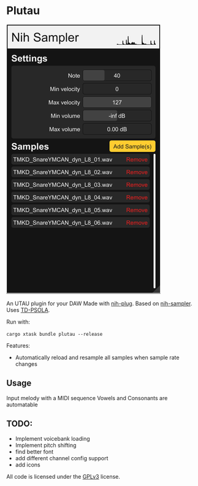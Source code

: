 # Plutau

![Screenshot](./screenshot.png)

An UTAU plugin for your DAW
Made with [nih-plug](https://github.com/robbert-vdh/nih-plug.git).
Based on [nih-sampler](https://github.com/matidfk/nih-sampler).
Uses [TD-PSOLA](https://codeberg.org/PieterPenninckx/tdpsola).

Run with:

`cargo xtask bundle plutau --release`

Features:
- Automatically reload and resample all samples when sample rate changes

## Usage

Input melody with a MIDI sequence
Vowels and Consonants are automatable


## TODO:
- Implement voicebank loading
- Implement pitch shifting
- find better font
- add different channel config support
- add icons

All code is licensed under the [GPLv3](https://www.gnu.org/licenses/gpl-3.0.txt) license.

